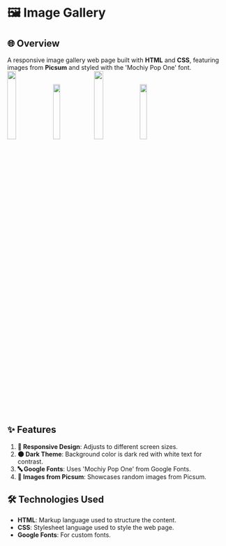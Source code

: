 # 🖼️ Image Gallery

## 🌐 Overview
A responsive image gallery web page built with **HTML** and **CSS**, featuring images from **Picsum** and styled with the 'Mochiy Pop One' font.
<img width="20%" src="https://images.emojiterra.com/mozilla/1024px/1f5bc.png"> <img width="18%" src="https://emojigraph.org/media/joypixels/framed-picture_1f5bc-fe0f.png">  <img width="20%" src="https://images.emojiterra.com/google/android-nougat/512px/1f5bc.png">    <img width="18%" src="https://play-lh.googleusercontent.com/wmS45GoZ5dTuAH-Se374TcCVLWiDyImjYMSKuconDYD7ec_lsF859RcYq4i6S6tW5fc=w240-h480-rw"> 
## ✨ Features
1. **📱 Responsive Design**: Adjusts to different screen sizes.
2. **🌑 Dark Theme**: Background color is dark red with white text for contrast.
3. **🔤 Google Fonts**: Uses 'Mochiy Pop One' from Google Fonts.
4. **📸 Images from Picsum**: Showcases random images from Picsum.
   
## 🛠️ Technologies Used
- **HTML**: Markup language used to structure the content.
- **CSS**: Stylesheet language used to style the web page.
- **Google Fonts**: For custom fonts.
